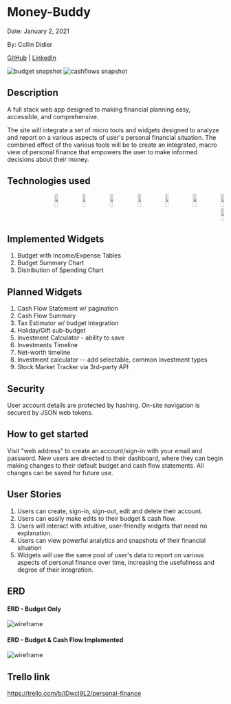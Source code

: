 # Money-Buddy

Date: January 2, 2021

By: Collin Didier


[GitHub](https://github.com/CDidier80) |
[LinkedIn](https://www.linkedin.com/in/collin-didier/) 

![budget snapshot](https://i.ibb.co/qjgGV5p/D86-BAE02-94-D8-40-CF-BD34-33-A877-C1-D13-C.jpg)
![cashflows snapshot](https://i.ibb.co/r0Gj6dk/3-C4391-B8-1-CE0-47-C3-8932-FA3-DA3-D0880-B.jpg)

## Description
A full stack web app designed to making financial planning easy, accessible, and comprehensive. 

The site will integrate a set of micro tools and widgets designed to analyze and report on a various aspects of user's personal financial situation. The combined effect of the various tools will be to create an integrated, macro view of  personal finance that empowers the user to make informed decisions about their money.

## Technologies used
   <div width="39%" align="right">
    <img width="12%" height=30px" src="https://img.shields.io/badge/-HTML5-E34F26?style=plastic-square&logo=html5&logoColor=white" />
    <img width="12%" height=30px" src="https://img.shields.io/badge/-CSS3-1572B6?style=flat-square&logo=css3" />
    <img width="12%" height=30px" src="https://img.shields.io/badge/-JavaScript-black?style=flat-square&logo=javascript" />
    <img width="12%" height=30px" src="https://img.shields.io/badge/-ReactJS-black?style=flat-square&logo=react" />
    <img width="12%" height=30px" src="https://img.shields.io/badge/-NodeJS-black?style=flat-square&logo=Node.js" />
    <img width="12%" height=30px" src="https://img.shields.io/badge/-ExpressJS-yellow?style=flat-square&logo=express" />
    <img width="12%" height=30px" src="https://img.shields.io/badge/-PostgreSQL-336791?style=flat-square&logo=postgresql" />
    <img width="12%" height=30px" src="https://img.shields.io/badge/-MaterialUI-blue?style=flat-square&logo=materialui" />
  </div>
</div>


## Implemented Widgets

1. Budget with Income/Expense Tables
2. Budget Summary Chart
3. Distribution of Spending Chart


## Planned Widgets

1. Cash Flow Statement w/ pagination
2. Cash Flow Summary
3. Tax Estimator w/ budget integration
4. Holiday/Gift sub-budget
5. Investment Calculator - ability to save 
6. Investments Timeline
7. Net-worth timeline
8. Investment calculator -- add selectable, common investment types
9. Stock Market Tracker via 3rd-party API


## Security

User account details are protected by hashing. On-site navigation is secured by JSON web tokens.


## How to get started

Visit "web address" to create an account/sign-in with your email and password.
New users are directed to their dashboard, where they can begin making changes to their
default budget and cash flow statements. All changes can be saved for future use.


## User Stories
1. Users can create, sign-in, sign-out, edit and delete their account.
2. Users can easily make edits to their budget & cash flow. 
3. Users will interact with intuitive, user-friendly widgets that need no explanation.
4. Users can view powerful analytics and snapshots of their financial situation
5. Widgets will use the same pool of user's data to report on various aspects of personal finance over time, increasing the usefullness and degree of their integration.

## ERD
#### ERD - Budget Only
![wireframe](https://i.ibb.co/y89h3P0/76-C6-D7-D9-165-C-4409-B6-DF-7-E3-BC51-B2432.jpg)

#### ERD - Budget & Cash Flow Implemented
![wireframe](https://i.ibb.co/kSM6BmR/DF72-CC96-8-F29-45-BC-8629-0-A9-AB345509-D.jpg)

<!-- ## Wireframe
![wireframe](./img/homepage.png) -->

## Trello link
https://trello.com/b/lDwcI9L2/personal-finance

